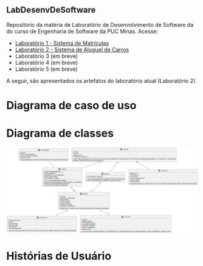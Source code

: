 ## LabDesenvDeSoftware
Repositório da matéria de Laboratório de Desenvolvimento de Software da do curso de Engenharia de Software da PUC Minas. Acesse:

- [Laboratório 1 - Sistema de Matrículas](https://github.com/juliavianna/LabDesenvDeSoftware/tree/main/laboratorio1)
- [Laboratório 2 - Sistema de Aluguel de Carros](https://github.com/juliavianna/LabDesenvDeSoftware/tree/main/laboratorio2)
- Laboratório 3 (em breve)
- Laboratório 4 (em breve)
- Laboratório 5 (em breve)

A seguir, são apresentados os artefatos do laboratório atual (Laboratório 2).

# Diagrama de caso de uso


# Diagrama de classes
![Diagrama de classes](laboratorio2\projeto\20250323_diagramaClasses.png)


# Histórias de Usuário